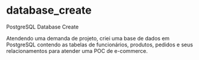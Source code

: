 # database_create
PostgreSQL Database Create

Atendendo uma demanda de projeto, criei uma base de dados em PostgreSQL contendo as tabelas de funcionários, produtos, pedidos e seus relacionamentos para atender uma POC de e-commerce.
